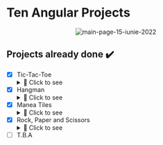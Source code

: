 # Ten Angular Projects

<p align="center">
  <img src="https://i.imgur.com/vBgvev0.gif" alt="main-page-15-iunie-2022"/>
</p>

## Projects already done ✔️

- [x] Tic-Tac-Toe <details>
  <summary>🔭 Click to see</summary>
  <br/>
    <h3>Simple Tic-Tac-Toe beetween 2 friends.</h3>
    <img src="https://i.imgur.com/wfctJzb.png" alt="tic-tac-toe-project"/>
  <br/> </details>
- [x] Hangman <details>
  <summary>🔭 Click to see</summary>
  <br/>
    <h3>Simple Hangman game with predefined words</h3>
    <img src="https://i.imgur.com/qQ6m4BS.png" alt="hangman-project"/>
  <br/> </details>
- [x] Manea Tiles <details>
  <summary>🔭 Click to see</summary>
  <br/>
    <h3>Game inspired by "Piano Tiles" but have romanian authentic songs (manele).</h3>
    <img src="https://i.imgur.com/uXwW1QX.png" alt="manea-tiles-project-select-song"/>  
    <img src="https://i.imgur.com/czLJIaP.png" alt="manea-tiles-project-game"/>
  <br/> </details>
- [x] Rock, Paper and Scissors<details>
  <summary>🔭 Click to see</summary>
  <br/>
    <h3>Simple rock, paper and scissors game with visual images.</h3>
    <img src="https://i.imgur.com/oeh9Z3f.png" alt="rock-paper-scissors-game"/>
  <br/> </details>
- [ ] T.B.A
